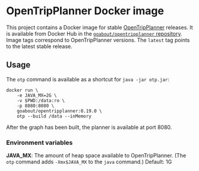 OpenTripPlanner Docker image
============================

This project contains a Docker image for stable
[OpenTripPlanner](http://opentripplanner.org) releases. It is available from
Docker Hub in the
[`goabout/opentripplanner` repository](https://hub.docker.com/r/goabout/opentripplanner/).
Image tags correspond to OpenTripPlanner versions. The `latest` tag points to
the latest stable release.

## Usage

The `otp` command is available as a shortcut for `java -jar otp.jar`:

    docker run \
        -e JAVA_MX=2G \
        -v $PWD:/data:ro \
        -p 8080:8080 \
        goabout/opentripplanner:0.19.0 \
        otp --build /data --inMemory

After the graph has been built, the planner is available at port 8080.

### Environment variables

**JAVA_MX**: The amount of heap space available to OpenTripPlanner. (The `otp`
             command adds `-Xmx$JAVA_MX` to the `java` command.) Default: 1G
